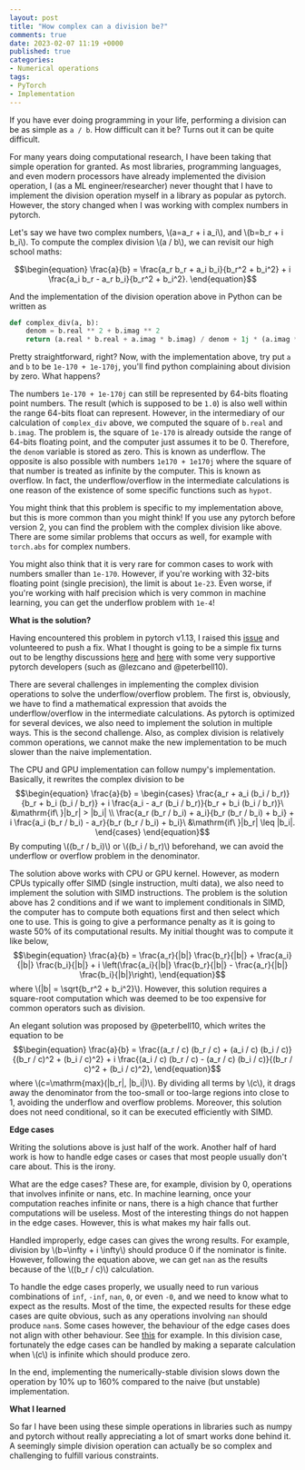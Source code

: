 ```yaml
---
layout: post
title: "How complex can a division be?"
comments: true
date: 2023-02-07 11:19 +0000
published: true
categories:
- Numerical operations
tags:
- PyTorch
- Implementation
---
```


If you have ever doing programming in your life, performing a division can be as simple as `a / b`.
How difficult can it be? Turns out it can be quite difficult.

For many years doing computational research, I have been taking that simple operation for granted.
As most libraries, programming languages, and even modern processors have already implemented
the division operation, I (as a ML engineer/researcher) never thought that I have to implement the division
operation myself in a library as popular as pytorch.
However, the story changed when I was working with complex numbers in pytorch.

Let's say we have two complex numbers, \\(a=a_r + i a_i\\), and \\(b=b_r + i b_i\\).
To compute the complex division \\(a / b\\), we can revisit our high school maths:

$$\begin{equation}
\frac{a}{b} = \frac{a_r b_r + a_i b_i}{b_r^2 + b_i^2} + i \frac{a_i b_r - a_r b_i}{b_r^2 + b_i^2}.
\end{equation}$$

And the implementation of the division operation above in Python can be written as

```python
def complex_div(a, b):
    denom = b.real ** 2 + b.imag ** 2
    return (a.real * b.real + a.imag * b.imag) / denom + 1j * (a.imag * b.real - a.real * b.imag) / denom
```

Pretty straightforward, right? Now, with the implementation above, try put `a` and `b` to be `1e-170 + 1e-170j`,
you'll find python complaining about division by zero.
What happens?

The numbers `1e-170 + 1e-170j` can still be represented by 64-bits floating point numbers. The result
(which is supposed to be `1.0`) is also well within the range 64-bits float can represent.
However, in the intermediary of our calculation of `complex_div` above, we computed the square of `b.real` and
`b.imag`.
The problem is, the square of `1e-170` is already outside the range of 64-bits floating point, and the computer
just assumes it to be 0.
Therefore, the `denom` variable is stored as zero.
This is known as underflow.
The opposite is also possible with numbers `1e170 + 1e170j` where the square of that number is treated as infinite
by the computer. This is known as overflow.
In fact, the underflow/overflow in the intermediate calculations is one reason of the existence of some specific
functions such as `hypot`.

You might think that this problem is specific to my implementation above, but this is more common than you might think!
If you use any pytorch before version 2, you can find the problem with the complex division like above.
There are some similar problems that occurs as well, for example with `torch.abs` for complex numbers.

You might also think that it is very rare for common cases to work with numbers smaller than `1e-170`.
However, if you're working with 32-bits floating point (single precision), the limit is about `1e-23`.
Even worse, if you're working with half precision which is very common in machine learning, you can get the
underflow problem with `1e-4`!

**What is the solution?**

Having encountered this problem in pytorch v1.13, I raised this [issue](https://github.com/pytorch/pytorch/issues/92043)
and volunteered to push a fix.
What I thought is going to be a simple fix turns out to be lengthy discussions [here](https://github.com/pytorch/pytorch/pull/92539)
and [here](https://github.com/pytorch/pytorch/pull/93277) with some very supportive pytorch developers (such as @lezcano and @peterbell10).

There are several challenges in implementing the complex division operations to solve the underflow/overflow problem.
The first is, obviously, we have to find a mathematical expression that avoids the underflow/overflow in the intermediate calculations.
As pytorch is optimized for several devices, we also need to implement the solution in multiple ways. This is the second challenge.
Also, as complex division is relatively common operations, we cannot make the new implementation to be much slower than the naive
implementation.

The CPU and GPU implementation can follow numpy's implementation.
Basically, it rewrites the complex division to be
$$\begin{equation}
\frac{a}{b} = \begin{cases}
\frac{a_r + a_i (b_i / b_r)}{b_r + b_i (b_i / b_r)} + i \frac{a_i - a_r (b_i / b_r)}{b_r + b_i (b_i / b_r)}\ &\mathrm{if\ }|b_r| > |b_i| \\
\frac{a_r (b_r / b_i) + a_i}{b_r (b_r / b_i) + b_i} + i \frac{a_i (b_r / b_i) - a_r}{b_r (b_r / b_i) + b_i}\ &\mathrm{if\ }|b_r| \leq |b_i|.
\end{cases}
\end{equation}$$
By computing \\((b_r / b_i)\\) or \\((b_i / b_r)\\) beforehand, we can avoid the underflow or overflow problem in the denominator.

The solution above works with CPU or GPU kernel.
However, as modern CPUs typically offer SIMD (single instruction, multi data), we also need to implement the solution with SIMD instructions.
The problem is the solution above has 2 conditions and if we want to implement conditionals in SIMD, the computer has to compute both equations
first and then select which one to use.
This is going to give a performance penalty as it is going to waste 50% of its computational results.
My initial thought was to compute it like below,
$$\begin{equation}
\frac{a}{b} = \frac{a_r}{|b|} \frac{b_r}{|b|} + \frac{a_i}{|b|} \frac{b_i}{|b|} + i \left(\frac{a_i}{|b|} \frac{b_r}{|b|} - \frac{a_r}{|b|} \frac{b_i}{|b|}\right),
\end{equation}$$
where \\(|b| = \sqrt{b_r^2 + b_i^2}\\).
However, this solution requires a square-root computation which was deemed to be too expensive for common operators such as division.

An elegant solution was proposed by @peterbell10, which writes the equation to be
$$\begin{equation}
\frac{a}{b} = \frac{(a_r / c) (b_r / c) + (a_i / c) (b_i / c)}{(b_r / c)^2 + (b_i / c)^2} + i \frac{(a_i / c) (b_r / c) - (a_r / c) (b_i / c)}{(b_r / c)^2 + (b_i / c)^2},
\end{equation}$$
where \\(c=\mathrm{max}(|b_r|, |b_i|)\\).
By dividing all terms by \\(c\\), it drags away the denominator from the too-small or too-large regions into close to 1, avoiding the
underflow and overflow problems.
Moreover, this solution does not need conditional, so it can be executed efficiently with SIMD.

**Edge cases**

Writing the solutions above is just half of the work.
Another half of hard work is how to handle edge cases or cases that most people usually don't care about.
This is the irony.

What are the edge cases? These are, for example, division by 0, operations that involves infinite or nans, etc.
In machine learning, once your computation reaches infinite or nans, there is a high chance that further
computations will be useless.
Most of the interesting things do not happen in the edge cases.
However, this is what makes my hair falls out.

Handled improperly, edge cases can gives the wrong results.
For example, division by \\(b=\infty + i \infty\\) should produce 0 if the nominator is finite.
However, following the equation above, we can get `nan` as the results because of the \\((b_r / c)\\) calculation.

To handle the edge cases properly, we usually need to run various combinations of `inf`, `-inf`, `nan`, `0`, or even `-0`, and we need to
know what to expect as the results.
Most of the time, the expected results for these edge cases are quite obvious, such as any operations involving `nan` should produce
`nan`s.
Some cases however, the behaviour of the edge cases does not align with other behaviour. See [this](https://stackoverflow.com/questions/74798626/) for example.
In this division case, fortunately the edge cases can be handled by making a separate calculation when \\(c\\) is infinite which should produce zero.

In the end, implementing the numerically-stable division slows down the operation by 10% up to 160% compared to the naive (but unstable) implementation.

**What I learned**

So far I have been using these simple operations in libraries such as numpy and pytorch without really appreciating a lot of smart works done behind it.
A seemingly simple division operation can actually be so complex and challenging to fulfill various constraints.
